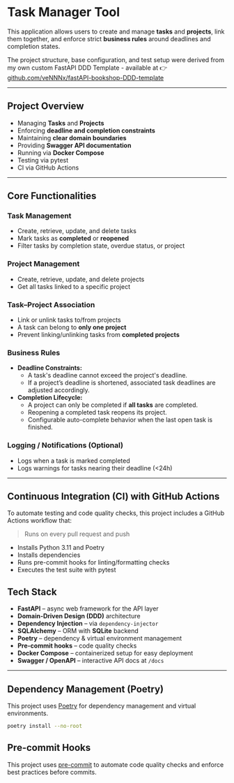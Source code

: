 # Task Manager Tool
This application allows users to create and manage **tasks** and **projects**, link them together, and enforce strict **business rules** around deadlines and completion states.

The project structure, base configuration, and test setup were derived from my own custom FastAPI DDD Template - available at 👉 [github.com/veNNNx/fastAPI-bookshop-DDD-template](https://github.com/veNNNx/fastAPI-bookshop-DDD-template)

---

## Project Overview
- Managing **Tasks** and **Projects**
- Enforcing **deadline and completion constraints**
- Maintaining **clear domain boundaries**
- Providing **Swagger API documentation**
- Running via **Docker Compose**
- Testing via pytest
- CI via GitHub Actions

---

## Core Functionalities

### Task Management
- Create, retrieve, update, and delete tasks  
- Mark tasks as **completed** or **reopened**
- Filter tasks by completion state, overdue status, or project

### Project Management
- Create, retrieve, update, and delete projects  
- Get all tasks linked to a specific project

### Task–Project Association
- Link or unlink tasks to/from projects  
- A task can belong to **only one project**  
- Prevent linking/unlinking tasks from **completed projects**

### Business Rules
- **Deadline Constraints:**
  - A task's deadline cannot exceed the project's deadline.  
  - If a project’s deadline is shortened, associated task deadlines are adjusted accordingly.
- **Completion Lifecycle:**
  - A project can only be completed if **all tasks** are completed.  
  - Reopening a completed task reopens its project.  
  - Configurable auto-complete behavior when the last open task is finished.

### Logging / Notifications (Optional)
- Logs when a task is marked completed  
- Logs warnings for tasks nearing their deadline (<24h)

---

## Continuous Integration (CI) with GitHub Actions
To automate testing and code quality checks, this project includes a GitHub Actions workflow that:

> Runs on every pull request and push
- Installs Python 3.11 and Poetry
- Installs dependencies
- Runs pre-commit hooks for linting/formatting checks
- Executes the test suite with pytest

## Tech Stack

- **FastAPI** – async web framework for the API layer  
- **Domain-Driven Design (DDD)** architecture  
- **Dependency Injection** – via `dependency-injector`  
- **SQLAlchemy** – ORM with **SQLite** backend  
- **Poetry** – dependency & virtual environment management  
- **Pre-commit hooks** – code quality checks  
- **Docker Compose** – containerized setup for easy deployment  
- **Swagger / OpenAPI** – interactive API docs at `/docs`

---

## Dependency Management (Poetry)

This project uses [Poetry](https://python-poetry.org/) for dependency management and virtual environments.

```bash
poetry install --no-root
```

## Pre-commit Hooks

This project uses [pre-commit](https://pre-commit.com/) to automate code quality checks and enforce best practices before commits.

